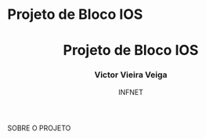 # Projeto de Bloco IOS
<!DOCTYPE HTML>
<html>
<header>
    <h1>Projeto de Bloco IOS</h1>
    <h3>Victor Vieira Veiga</h3>
    <p>INFNET</p>
</header>
</html>
SOBRE O PROJETO
